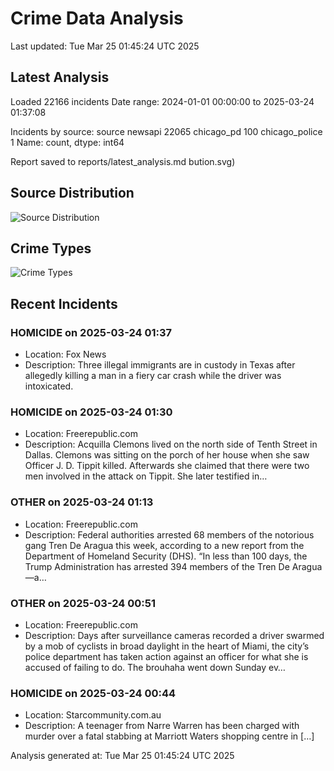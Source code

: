 # Crime Data Analysis
Last updated: Tue Mar 25 01:45:24 UTC 2025

## Latest Analysis

Loaded 22166 incidents
Date range: 2024-01-01 00:00:00 to 2025-03-24 01:37:08

Incidents by source:
source
newsapi           22065
chicago_pd          100
chicago_police        1
Name: count, dtype: int64

Report saved to reports/latest_analysis.md
bution.svg)

## Source Distribution
![Source Distribution](images/source_distribution.svg)

## Crime Types
![Crime Types](images/crime_types.svg)

## Recent Incidents

### HOMICIDE on 2025-03-24 01:37
- Location: Fox News
- Description: Three illegal immigrants are in custody in Texas after allegedly killing a man in a fiery car crash while the driver was intoxicated.


### HOMICIDE on 2025-03-24 01:30
- Location: Freerepublic.com
- Description: Acquilla Clemons lived on the north side of Tenth Street in Dallas. Clemons was sitting on the porch of her house when she saw Officer J. D. Tippit killed. Afterwards she claimed that there were two men involved in the attack on Tippit. She later testified in…


### OTHER on 2025-03-24 01:13
- Location: Freerepublic.com
- Description: Federal authorities arrested 68 members of the notorious gang Tren De Aragua this week, according to a new report from the Department of Homeland Security (DHS). “In less than 100 days, the Trump Administration has arrested 394 members of the Tren De Aragua—a…


### OTHER on 2025-03-24 00:51
- Location: Freerepublic.com
- Description: Days after surveillance cameras recorded a driver swarmed by a mob of cyclists in broad daylight in the heart of Miami, the city’s police department has taken action against an officer for what she is accused of failing to do. The brouhaha went down Sunday ev…


### HOMICIDE on 2025-03-24 00:44
- Location: Starcommunity.com.au
- Description: A teenager from Narre Warren has been charged with murder over a fatal stabbing at Marriott Waters shopping centre in […]

Analysis generated at: Tue Mar 25 01:45:24 UTC 2025
